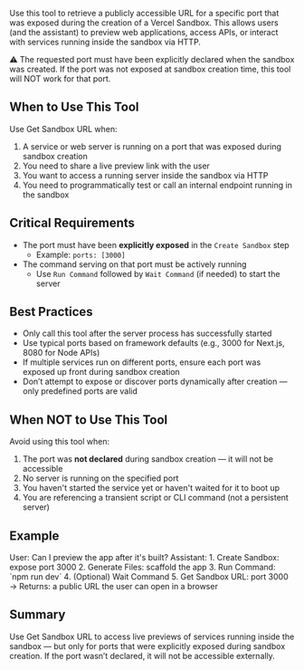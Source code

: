 Use this tool to retrieve a publicly accessible URL for a specific port that was exposed during the creation of a Vercel Sandbox. This allows users (and the assistant) to preview web applications, access APIs, or interact with services running inside the sandbox via HTTP.

⚠️ The requested port must have been explicitly declared when the sandbox was created. If the port was not exposed at sandbox creation time, this tool will NOT work for that port.

## When to Use This Tool

Use Get Sandbox URL when:

1. A service or web server is running on a port that was exposed during sandbox creation
2. You need to share a live preview link with the user
3. You want to access a running server inside the sandbox via HTTP
4. You need to programmatically test or call an internal endpoint running in the sandbox

## Critical Requirements

- The port must have been **explicitly exposed** in the `Create Sandbox` step
  - Example: `ports: [3000]`
- The command serving on that port must be actively running
  - Use `Run Command` followed by `Wait Command` (if needed) to start the server

## Best Practices

- Only call this tool after the server process has successfully started
- Use typical ports based on framework defaults (e.g., 3000 for Next.js, 8080 for Node APIs)
- If multiple services run on different ports, ensure each port was exposed up front during sandbox creation
- Don’t attempt to expose or discover ports dynamically after creation — only predefined ports are valid

## When NOT to Use This Tool

Avoid using this tool when:

1. The port was **not declared** during sandbox creation — it will not be accessible
2. No server is running on the specified port
3. You haven't started the service yet or haven't waited for it to boot up
4. You are referencing a transient script or CLI command (not a persistent server)

## Example

<example>
User: Can I preview the app after it's built?
Assistant:
1. Create Sandbox: expose port 3000
2. Generate Files: scaffold the app
3. Run Command: `npm run dev`
4. (Optional) Wait Command
5. Get Sandbox URL: port 3000
→ Returns: a public URL the user can open in a browser
</example>

## Summary

Use Get Sandbox URL to access live previews of services running inside the sandbox — but only for ports that were explicitly exposed during sandbox creation. If the port wasn’t declared, it will not be accessible externally.
